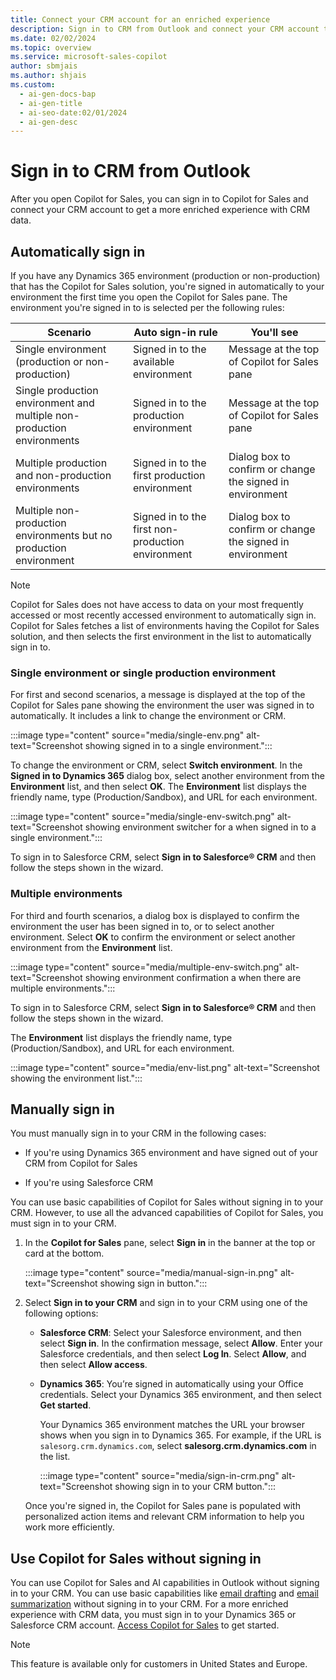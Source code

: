 ```yaml
---
title: Connect your CRM account for an enriched experience
description: Sign in to CRM from Outlook and connect your CRM account to get a more enriched experience with CRM data.
ms.date: 02/02/2024
ms.topic: overview
ms.service: microsoft-sales-copilot
author: sbmjais
ms.author: shjais
ms.custom:
  - ai-gen-docs-bap
  - ai-gen-title
  - ai-seo-date:02/01/2024
  - ai-gen-desc
---
```


# Sign in to CRM from Outlook

After you open Copilot for Sales, you can sign in to Copilot for Sales and connect your CRM account to get a more enriched experience with CRM data.

## Automatically sign in

If you have any Dynamics 365 environment (production or non-production) that has the Copilot for Sales solution, you're signed in automatically to your environment the first time you open the Copilot for Sales pane. The environment you're signed in to is selected per the following rules:


|Scenario  |Auto sign-in rule  |You'll see  |
|---------|---------|---------|
|Single environment (production or non-production)     |  Signed in to the available environment       | Message at the top of Copilot for Sales pane        |
|Single production environment and multiple non-production environments     |Signed in to the production environment         |  Message at the top of Copilot for Sales pane       |
|Multiple production and non-production environments     |  Signed in to the first production environment       |  Dialog box to confirm or change the signed in environment       |
|Multiple non-production environments but no production environment     |  Signed in to the first non-production environment       |  Dialog box to confirm or change the signed in environment       |

> [!NOTE]
> Copilot for Sales does not have access to data on your most frequently accessed or most recently accessed environment to automatically sign in. Copilot for Sales fetches a list of environments having the Copilot for Sales solution, and then selects the first environment in the list to automatically sign in to.

### Single environment or single production environment

For first and second scenarios, a message is displayed at the top of the Copilot for Sales pane showing the environment the user was signed in to automatically. It includes a link to change the environment or CRM.

:::image type="content" source="media/single-env.png" alt-text="Screenshot showing signed in to a single environment.":::

To change the environment or CRM, select **Switch environment**. In the **Signed in to Dynamics 365** dialog box, select another environment from the **Environment** list, and then select **OK**. The **Environment** list displays the friendly name, type (Production/Sandbox), and URL for each environment.

:::image type="content" source="media/single-env-switch.png" alt-text="Screenshot showing environment switcher for a when signed in to a single environment.":::

To sign in to Salesforce CRM, select **Sign in to Salesforce® CRM** and then follow the steps shown in the wizard.

### Multiple environments

For third and fourth scenarios, a dialog box is displayed to confirm the environment the user has been signed in to, or to select another environment. Select **OK** to confirm the environment or select another environment from the **Environment** list. 

:::image type="content" source="media/multiple-env-switch.png" alt-text="Screenshot showing environment confirmation a when there are multiple environments.":::

To sign in to Salesforce CRM, select **Sign in to Salesforce® CRM** and then follow the steps shown in the wizard.

The **Environment** list displays the friendly name, type (Production/Sandbox), and URL for each environment.

:::image type="content" source="media/env-list.png" alt-text="Screenshot showing the environment list.":::

## Manually sign in

You must manually sign in to your CRM in the following cases:

- If you're using Dynamics 365 environment and have signed out of your CRM from Copilot for Sales

- If you're using Salesforce CRM

You can use basic capabilities of Copilot for Sales without signing in to your CRM. However, to use all the advanced capabilities of Copilot for Sales, you must sign in to your CRM.

1. In the **Copilot for Sales** pane, select **Sign in** in the banner at the top or card at the bottom.

    :::image type="content" source="media/manual-sign-in.png" alt-text="Screenshot showing sign in button.":::

2. Select **Sign in to your CRM** and sign in to your CRM using one of the following options:

    - **Salesforce CRM**: Select your Salesforce environment, and then select **Sign in**. In the confirmation message, select **Allow**. Enter your Salesforce credentials, and then select **Log In**. Select **Allow**, and then select **Allow access**.
    
    - **Dynamics 365**: You’re signed in automatically using your Office credentials. Select your Dynamics 365 environment, and then select **Get started**.

        Your Dynamics 365 environment matches the URL your browser shows when you sign in to Dynamics 365. For example, if the URL is `salesorg.crm.dynamics.com`, select **salesorg.crm.dynamics.com** in the list.
        
        :::image type="content" source="media/sign-in-crm.png" alt-text="Screenshot showing sign in to your CRM button.":::

    Once you're signed in, the Copilot for Sales pane is populated with personalized action items and relevant CRM information to help you work more efficiently.

## Use Copilot for Sales without signing in

You can use Copilot for Sales and AI capabilities in Outlook without signing in to your CRM. You can use basic capabilities like [email drafting](use-copilot-kickstart-email-messages.md#create-an-email-reply-using-predefined-categories) and [email summarization](view-save-email-summary-crm.md) without signing in to your CRM. For a more enriched experience with CRM data, you must sign in to your Dynamics 365 or Salesforce CRM account. [Access Copilot for Sales](open-app.md#access-copilot-for-sales-in-outlook) to get started.

> [!NOTE]
> This feature is available only for customers in United States and Europe.